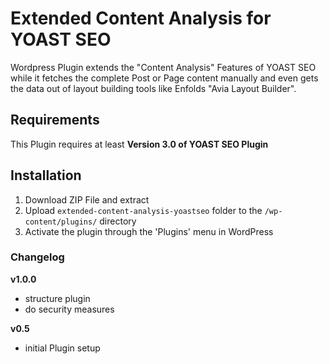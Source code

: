# Extended Content Analysis for YOAST SEO

Wordpress Plugin extends the "Content Analysis" Features of YOAST SEO while it fetches the complete Post or Page content manually and even gets the data out of layout building tools like Enfolds "Avia Layout Builder".


## Requirements

This Plugin requires at least **Version 3.0 of YOAST SEO Plugin**


## Installation

1. Download ZIP File and extract
2. Upload `extended-content-analysis-yoastseo` folder to the `/wp-content/plugins/` directory
3. Activate the plugin through the 'Plugins' menu in WordPress


### Changelog

**v1.0.0**
* structure plugin
* do security measures

**v0.5**
* initial Plugin setup